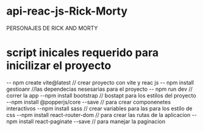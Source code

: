 # api-reac-js-Rick-Morty
PERSONAJES DE RICK AND MORTY
# script inicales requerido  para inicilizar el proyecto 

-- npm create vite@latest  // crear proyecto con vite y reac js
-- npm install gestioanr //las dependecias nesesarias para el proyecto 
-- npm run dev // correr la app
--npm install bootstrap // bostapt para los estilos del proyecto
--npm install @popperjs/core --save // para crear componenetes interactivos
--npm install sass // crear variables para las para los estilo de css 
--npm install react-router-dom // para crear  las rutas de la aplicacion
--npm install react-paginate --save // para manejar la paginacion  
